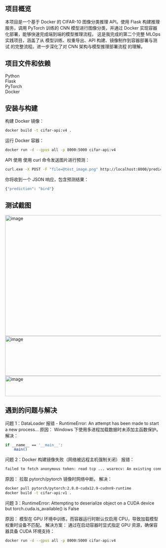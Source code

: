 ## 项目概览
本项目是一个基于 Docker 的 CIFAR-10 图像分类推理 API。使用 Flask 构建推理服务，调用 PyTorch 训练的 CNN 模型进行图像分类，并通过 Docker 实现容器化部署，能够快速完成端到端的模型推理流程。
这是我完成的第二个完整 MLOps 实践项目，涵盖了从 模型训练、权重导出、API 构建、镜像制作到容器部署与测试 的完整流程。进一步深化了对 CNN 架构与模型推理部署流程 的理解。

## 项目文件和依赖
Python  
Flask  
PyTorch  
Docker

## 安装与构建
构建 Docker 镜像：
```bash
docker build -t cifar-api:v4 .
```
运行 Docker 容器：
```bash
docker run -d --gpus all -p 8000:5000 cifar-api:v4
```
API 使用
使用 curl 命令发送图片进行预测：
```bash
curl.exe -X POST -F "file=@test_image.png" http://localhost:8000/predict
```
你将收到一个 JSON 响应，包含预测结果：
```bash
{"prediction": "bird"}
```
## 测试截图
<img width="865" height="391" alt="image" src="https://github.com/user-attachments/assets/885b6eeb-6fbb-4ce8-8ed1-5f8ac917ba4d" />
<img width="865" height="129" alt="image" src="https://github.com/user-attachments/assets/51c61058-63e9-4b79-9ef7-a86ac7865575" />
<img width="865" height="66" alt="image" src="https://github.com/user-attachments/assets/ac0e35f6-2586-4119-9b5b-d526097e2102" />


## 遇到的问题与解决
问题 1：DataLoader 报错 - RuntimeError: An attempt has been made to start a new process...
原因： Windows 下使用多进程加载数据时未添加主函数保护。
解决：
```bash
if __name__ == '__main__':
    main()
```
问题 2：Docker 构建镜像失败（网络被远程主机强制关闭）
报错：
```bash
failed to fetch anonymous token: read tcp ... wsarecv: An existing connection was forcibly closed by the remote host.
```
原因： 拉取 pytorch/pytorch 镜像时网络中断。
解决：
```bash
docker pull pytorch/pytorch:2.8.0-cuda12.9-cudnn9-runtime
docker build -t cifar-api:v1 .
```
问题 3：RuntimeError: Attempting to deserialize object on a CUDA device but torch.cuda.is_available() is False

原因： 模型在 GPU 环境中训练，而容器运行时默认仅启用 CPU，导致加载模型权重时设备不匹配。
解决方案：
通过在启动容器时显式指定 GPU 资源，确保容器具备 CUDA 环境支持：
```bash
docker run -d --gpus all -p 8000:5000 cifar-api:v4
```

